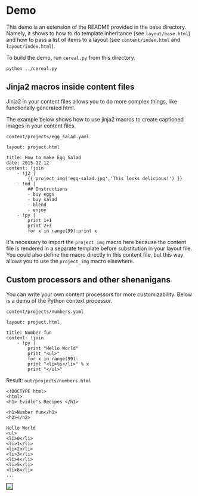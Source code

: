 # Demo

This demo is an extension of the README provided in the base directory.  Namely, it shows to how to do template inheritance (see `layout/base.html`) and how to pass a list of items to a layout (see `content/index.html` and `layout/index.html`).  

To build the demo, run `cereal.py` from this directory.

    python ../cereal.py

## Jinja2 macros inside content files

Jinja2 in your content files allows you to do more complex things, like functionally generated html.

The example below shows how to use jinja2 macros to create captioned images in your content files.

`content/projects/egg_salad.yaml`
 
    layout: project.html

    title: How to make Egg Salad
    date: 2015-12-12
    content: !join
        - !j2 |
            {{ project_img('egg-salad.jpg','This looks delicious!') }}
        - !md |
            ## Instructions
            - buy eggs
            - buy salad
            - blend
            - enjoy
        - !py |
            print 1+1
            print 2+3
            for x in range(99):print x

It's necessary to import the `project_img` macro here because the content file is rendered in a separate template before substitution in your layout file.  You could also define the macro directly in this content file, but this way allows you to use the `project_img` macro elsewhere.

## Custom processors and other shenanigans
You can write your own content processors for more customizability.  Below is a demo of the Python context processor.

`content/projects/numbers.yaml`

    layout: project.html

    title: Number fun
    content: !join
        - !py |
            print "Hello World"
            print "<ul>"
            for x in range(99):
            print "<li>%s</li>" % x
            print "</ul>"

Result: `out/projects/numbers.html`

    <!DOCTYPE html>
    <html>
    <h1> Evidlo's Recipes </h1>

    <h1>Number fun</h1>
    <h2></h2>

    Hello World
    <ul>
    <li>0</li>
    <li>1</li>
    <li>2</li>
    <li>3</li>
    <li>4</li>
    <li>5</li>
    <li>6</li>
    ...

<img style='border:1px solid #000000' src="http://i.imgur.com/Dlw0L2y.png"/>
